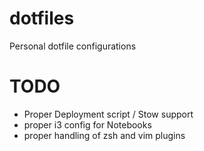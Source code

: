 # dotfiles
Personal dotfile configurations

# TODO
* Proper Deployment script / Stow support
* proper i3 config for Notebooks
* proper handling of zsh and vim plugins
